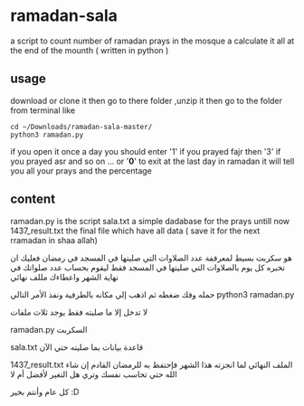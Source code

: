 # ramadan-sala

a script to count number of ramadan prays in the mosque a calculate it all at the end of the mounth ( written in python )

## usage

download or clone it then go to there folder ,unzip it then go to the folder from terminal like

    cd ~/Downloads/ramadan-sala-master/
    python3 ramadan.py


if you open it once a day  you should enter  '1' if you prayed fajr  then '3' if you prayed asr and so on ... or '**0**' to exit 
at the last day in ramadan it will tell you all your prays and the percentage

## content

ramadan.py is the script
sala.txt a simple dadabase for the prays untill now
1437_result.txt the final file which have all data ( save it for the next rramadan in shaa allah)


هو سكربت بسيط لمعرففة عدد الصلاوات التي صليتها في المسجد في رمضان فعليك ان تخبره كل يوم بالصلاوات التي صليتها في المسجد فقط 
ليقوم بحساب عدد صلواتك في نهاية الشهر واعطاءك مللف نهائي

حمله وفك ضغطه ثم اذهب إلي مكانه بالطرفية  ونفذ الأمر التالي
    python3 ramadan.py

لا تدخل إلا ما صليته فقط 
يوجد ثلاث ملفات 

ramadan.py السكربت

sala.txt قاعدة بيانات بما صليته حتي الآن

1437_result.txt الملف النهائي لما انجزته هذا الشهر فإحتفظ به للرمضان القادم إن شاء الله حتي تحاسب نفسك وتري هل التغير لأفضل أم لا 


كل عام وأنتم بخير :D
